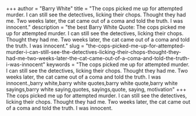 +++
author = "Barry White"
title = "The cops picked me up for attempted murder. I can still see the detectives, licking their chops. Thought they had me. Two weeks later, the cat came out of a coma and told the truth. I was innocent."
description = "the best Barry White Quote: The cops picked me up for attempted murder. I can still see the detectives, licking their chops. Thought they had me. Two weeks later, the cat came out of a coma and told the truth. I was innocent."
slug = "the-cops-picked-me-up-for-attempted-murder-i-can-still-see-the-detectives-licking-their-chops-thought-they-had-me-two-weeks-later-the-cat-came-out-of-a-coma-and-told-the-truth-i-was-innocent"
keywords = "The cops picked me up for attempted murder. I can still see the detectives, licking their chops. Thought they had me. Two weeks later, the cat came out of a coma and told the truth. I was innocent.,barry white,barry white quotes,barry white quote,barry white sayings,barry white saying,quotes, sayings,quote, saying, motivation"
+++
The cops picked me up for attempted murder. I can still see the detectives, licking their chops. Thought they had me. Two weeks later, the cat came out of a coma and told the truth. I was innocent.
